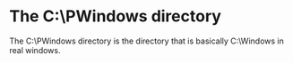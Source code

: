 # The C:\PWindows directory
The C:\PWindows directory is the directory that is basically C:\Windows in real windows.
